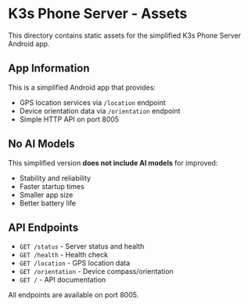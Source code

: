 # K3s Phone Server - Assets

This directory contains static assets for the simplified K3s Phone Server Android app.

## App Information

This is a simplified Android app that provides:
- GPS location services via `/location` endpoint
- Device orientation data via `/orientation` endpoint
- Simple HTTP API on port 8005

## No AI Models

This simplified version **does not include AI models** for improved:
- Stability and reliability
- Faster startup times
- Smaller app size
- Better battery life

## API Endpoints

- `GET /status` - Server status and health
- `GET /health` - Health check
- `GET /location` - GPS location data
- `GET /orientation` - Device compass/orientation
- `GET /` - API documentation

All endpoints are available on port 8005.
